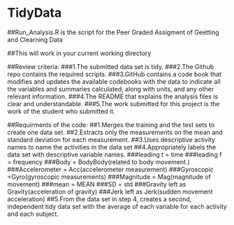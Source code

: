# TidyData
##Run_Analysis.R is the script for the Peer Graded Assigment of Geetting and Clearning Data

##This will work in your current working directory

##Review criteria:
###1.The submitted data set is tidy.
###2.The Github repo contains the required scripts.
###3.GitHub contains a code book that modifies and updates the available codebooks with the data to indicate all the variables and summaries calculated, along with units, and any other relevant information.
###4.The README that explains the analysis files is clear and understandable.
###5.The work submitted for this project is the work of the student who submitted it.

##Requirments of the code:
##1.Merges the training and the test sets to create one data set.
##2.Extracts only the measurements on the mean and standard deviation for each measurement.
##3.Uses descriptive activity names to name the activities in the data set
##4.Appropriately labels the data set with descriptive variable names.
###leading t = time
###leading f = frequency
###Body = BodyBody(related to body movement.)
###Accelerometer = Acc(accelerometer measurement)
###Gyroscopic =Gyro(gyroscopic measurements)
###Magnitude = Mag(magnitude of movement)
###mean = MEAN
###SD = std
###Gravity left as Gravity(acceleration of gravity)
###Jerk left as Jerk(sudden movement acceleration)
##5.From the data set in step 4, creates a second, independent tidy data set with the average of each variable for each activity and each subject.
